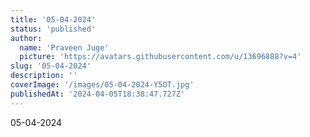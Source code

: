 ```yaml
---
title: '05-04-2024'
status: 'published'
author:
  name: 'Praveen Juge'
  picture: 'https://avatars.githubusercontent.com/u/13696888?v=4'
slug: '05-04-2024'
description: ''
coverImage: '/images/05-04-2024-Y5OT.jpg'
publishedAt: '2024-04-05T18:38:47.727Z'
---
```


05-04-2024